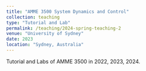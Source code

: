 ```yaml
---
title: "AMME 3500 System Dynamics and Control"
collection: teaching
type: "Tutorial and Lab"
permalink: /teaching/2024-spring-teaching-2
venue: "University of Sydney"
date: 2023
location: "Sydney, Australia"
---
```


Tutorial and Labs of AMME 3500 in 2022, 2023, 2024.

